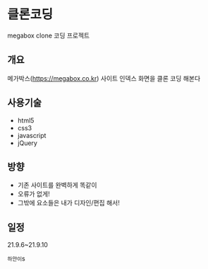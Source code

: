 # 클론코딩

megabox clone 코딩 프로젝트

## 개요

메가박스(https://megabox.co.kr) 사이트 인덱스 화면을 클론 코딩 해본다

## 사용기술
* html5
* css3
* javascript
* jQuery

## 방향
* 기존 사이트를 완벽하게 똑같이
* 오류가 없게!
* 그밖에 요소들은 내가 디자인/편집 해서!

## 일정
21.9.6~21.9.10

`하얀이`s